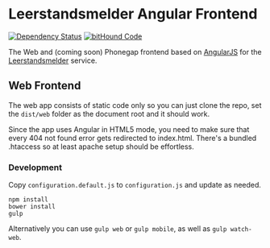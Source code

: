 # Leerstandsmelder Angular Frontend #

[![Dependency Status](https://gemnasium.com/Leerstandsmelder/leerstandsmelder-angular-frontend.svg)](https://gemnasium.com/Leerstandsmelder/leerstandsmelder-angular-frontend) [![bitHound Code](https://www.bithound.io/github/Leerstandsmelder/leerstandsmelder-angular-frontend/badges/code.svg)](https://www.bithound.io/github/Leerstandsmelder/leerstandsmelder-angular-frontend)

The Web and (coming soon) Phonegap frontend based on [AngularJS](https://angularjs.org/) for the [Leerstandsmelder](http://lm.htmhell.de) service.

## Web Frontend ##

The web app consists of static code only so you can just clone the repo, set the ``dist/web`` folder as the document root and it should work.

Since the app uses Angular in HTML5 mode, you need to make sure that every 404 not found error gets redirected to index.html. There's a bundled .htaccess so at least apache setup should be effortless.

### Development ###

Copy ``configuration.default.js`` to ``configuration.js`` and update as needed.

```shell
npm install
bower install
gulp
```

Alternatively you can use ``gulp web`` or ``gulp mobile``, as well as ``gulp watch-web``.
